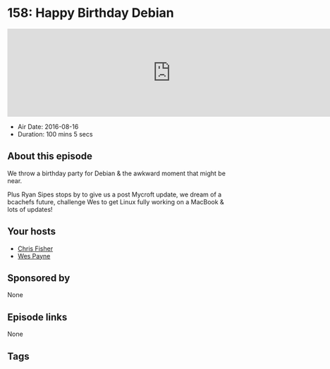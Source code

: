 # 158: Happy Birthday Debian

<iframe src="https://player.fireside.fm/v2/RUkczH-V+At7lZpGs?theme=dark" width="740" height="200" frameborder="0" scrolling="no"></iframe>

* Air Date: 2016-08-16
* Duration: 100 mins 5 secs

## About this episode

We throw a birthday party for Debian & the awkward moment that might be near.

Plus Ryan Sipes stops by to give us a post Mycroft update, we dream of a bcachefs future, challenge Wes to get Linux fully working on a MacBook  & lots of updates!

## Your hosts
* [Chris Fisher](https://linuxunplugged.com/hosts/chrislas)
* [Wes Payne](https://linuxunplugged.com/hosts/wes)

## Sponsored by

None



## Episode links

None



## Tags

